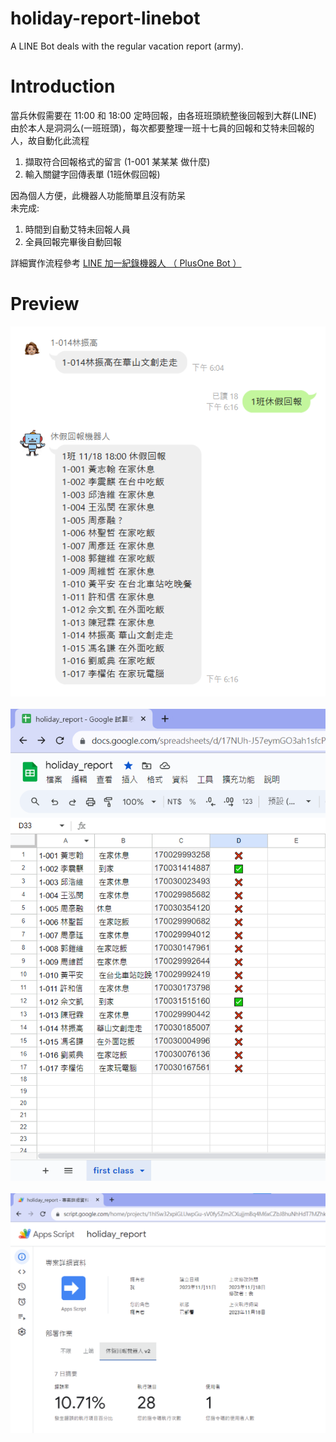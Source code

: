 # holiday-report-linebot
A LINE Bot deals with the regular vacation report (army).

# Introduction
當兵休假需要在 11:00 和 18:00 定時回報，由各班班頭統整後回報到大群(LINE) <br>
由於本人是洞洞么(一班班頭)，每次都要整理一班十七員的回報和艾特未回報的人，故自動化此流程 <br>
<ol>
  <li>擷取符合回報格式的留言 (1-001 某某某 做什麼) </li>
  <li>輸入關鍵字回傳表單 (1班休假回報) </li>
</ol>
因為個人方便，此機器人功能簡單且沒有防呆 <br>
未完成: <br>
<ol>
  <li>時間到自動艾特未回報人員</li>
  <li>全員回報完畢後自動回報</li>
</ol>
詳細實作流程參考 <a href="https://github.com/jschang19/plusone-linebot">LINE 加一紀錄機器人 （ PlusOne Bot ）<a> <br>

# Preview
<img src="img/1.png" alt="screenshot-1.png"> <br><br>
<img src="img/2.png" alt="screenshot-2.png"> <br><br>
<img src="img/3.png" alt="screenshot-3.png"> <br>
